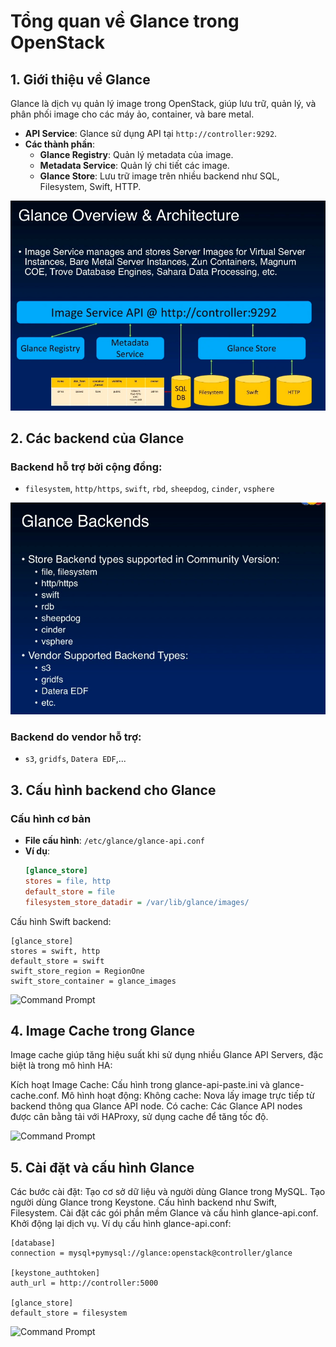 # Tổng quan về Glance trong OpenStack

## 1. Giới thiệu về Glance
Glance là dịch vụ quản lý image trong OpenStack, giúp lưu trữ, quản lý, và phân phối image cho các máy ảo, container, và bare metal. 

- **API Service**: Glance sử dụng API tại `http://controller:9292`.
- **Các thành phần**:
  - **Glance Registry**: Quản lý metadata của image.
  - **Metadata Service**: Quản lý chi tiết các image.
  - **Glance Store**: Lưu trữ image trên nhiều backend như SQL, Filesystem, Swift, HTTP.

![Command Prompt](https://github.com/cuongnvvietis/NhanHoa/blob/main/Docs/Picture/Openstack/Screenshot_47.png)

## 2. Các backend của Glance
### Backend hỗ trợ bởi cộng đồng:
- `filesystem`, `http/https`, `swift`, `rbd`, `sheepdog`, `cinder`, `vsphere`

![Command Prompt](https://github.com/cuongnvvietis/NhanHoa/blob/main/Docs/Picture/Openstack/Screenshot_48.png)

### Backend do vendor hỗ trợ:
- `s3`, `gridfs`, `Datera EDF`,...

## 3. Cấu hình backend cho Glance
### Cấu hình cơ bản
- **File cấu hình**: `/etc/glance/glance-api.conf`
- **Ví dụ**:
  ```ini
  [glance_store]
  stores = file, http
  default_store = file
  filesystem_store_datadir = /var/lib/glance/images/
Cấu hình Swift backend:

    [glance_store]
    stores = swift, http
    default_store = swift
    swift_store_region = RegionOne
    swift_store_container = glance_images

![Command Prompt](https://github.com/cuongnvvietis/NhanHoa/blob/main/Docs/Picture/Openstack/Screenshot_50.png)

## 4. Image Cache trong Glance
Image cache giúp tăng hiệu suất khi sử dụng nhiều Glance API Servers, đặc biệt là trong mô hình HA:

Kích hoạt Image Cache: Cấu hình trong glance-api-paste.ini và glance-cache.conf.
Mô hình hoạt động:
Không cache: Nova lấy image trực tiếp từ backend thông qua Glance API node.
Có cache: Các Glance API nodes được cân bằng tải với HAProxy, sử dụng cache để tăng tốc độ.

![Command Prompt](https://github.com/cuongnvvietis/NhanHoa/blob/main/Docs/Picture/Openstack/Screenshot_51.png)

## 5. Cài đặt và cấu hình Glance
Các bước cài đặt:
Tạo cơ sở dữ liệu và người dùng Glance trong MySQL.
Tạo người dùng Glance trong Keystone.
Cấu hình backend như Swift, Filesystem.
Cài đặt các gói phần mềm Glance và cấu hình glance-api.conf.
Khởi động lại dịch vụ.
Ví dụ cấu hình glance-api.conf:

    [database]
    connection = mysql+pymysql://glance:openstack@controller/glance

    [keystone_authtoken]
    auth_url = http://controller:5000

    [glance_store]
    default_store = filesystem

![Command Prompt](https://github.com/cuongnvvietis/NhanHoa/blob/main/Docs/Picture/Openstack/Screenshot_54.png)
